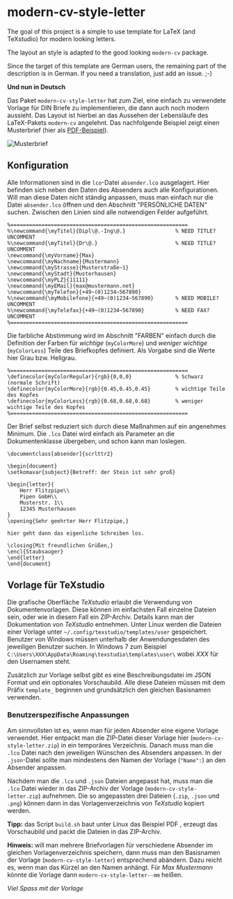 # modern-cv-style-letter

The goal of this project is a simple to use template for LaTeX (and TeXstudio) for modern looking letters.

The layout an style is adapted to the good looking `modern-cv` package.

Since the target of this template are German users, the remaining part of the description is in German. If you need a translation, just add an issue. ;-)


**Und nun in Deutsch**

Das Paket `modern-cv-style-letter` hat zum Ziel, eine einfach zu verwendete Vorlage für DIN Briefe zu implementieren, die dann auch noch modern aussieht. Das Layout ist hierbei an das Aussehen der Lebensläufe des LaTeX-Pakets `modern-cv` angelehnt. Das nachfolgende Beispiel zeigt einen Musterbrief (hier als [PDF-Beispiel](https://raw.github.com/joede/modern-cv-style-letter/master/sample.pdf)).

![Musterbrief](https://raw.github.com/joede/modern-cv-style-letter/master/texstudio/modern-cv-style-letter.png)


## Konfiguration

Alle Informationen sind in die `lco`-Datei `absender.lco` ausgelagert. Hier befinden sich neben den Daten des Absenders auch alle Konfigurationen. Will man diese Daten nicht ständig anpassen, muss man einfach nur die Datei `absender.lco` öffnen und den Abschnitt "PERSÖNLICHE DATEN" suchen. Zwischen den Linien sind alle notwendigen Felder aufgeführt.

````
%=========================================================
%\newcommand{\myTitel}{Dipl\@.-Ing\@.}                % NEED TITLE? UNCOMMENT
%\newcommand{\myTitel}{Dr\@.}                         % NEED TITLE? UNCOMMENT
\newcommand{\myVorname}{Max}
\newcommand{\myNachname}{Mustermann}
\newcommand{\myStrasse}{Musterstraße~1}
\newcommand{\myStadt}{Musterhausen}
\newcommand{\myPLZ}{11111}
\newcommand{\myEMail}{max@mustermann.net}
\newcommand{\myTelefon}{+49~(0)1234~567890}
%\newcommand{\myMobilefone}{+49~(0)1234~567890}       % NEED MOBILE? UNCOMMENT
%\newcommand{\myTelefax}{+49~(0)1234~567890}          % NEED FAX? UNCOMMENT
%=========================================================
````

Die farbliche Abstimmung wird im Abschnitt "FARBEN" einfach durch die Definition der Farben für *wichtige* (`myColorMore`) und *weniger wichtige* (`myColorLess`) Teile des Briefkopfes definiert. Als Vorgabe sind die Werte hier Grau bzw. Hellgrau.

````
%=========================================================
\definecolor{myColorRegular}{rgb}{0,0,0}              % Schwarz (normale Schrift)
\definecolor{myColorMore}{rgb}{0.45,0.45,0.45}        % wichtige Teile des Kopfes
\definecolor{myColorLess}{rgb}{0.68,0.68,0.68}        % weniger wichtige Teile des Kopfes
%=========================================================
````

Der Brief selbst reduziert sich durch diese Maßnahmen auf ein angenehmes Minimum. Die `.lco` Datei wird einfach als Parameter an die Dokumentenklasse übergeben, und schon kann man loslegen.

````
\documentclass[absender]{scrlttr2}

\begin{document}
\setkomavar{subject}{Betreff: der Stein ist sehr groß}

\begin{letter}{
    Herr Flitzpipe\\
    Pipen GmbH\\
    Musterstr. 1\\
    12345 Musterhausen
}
\opening{Sehr geehrter Herr Flitzpipe,}

hier geht dann das eigenliche Schreiben los.

\closing{Mit freundlichen Grüßen,}
\encl{Staubsauger}
\end{letter}
\end{document}
````

## Vorlage für TeXstudio

Die grafische Oberfläche *TeXstudio* erlaubt die Verwendung von Dokumentenvorlagen. Diese können im einfachsten Fall einzelne Dateien sein, oder wie in diesem Fall ein ZIP-Archiv. Details kann man der Dokumentation von *TeXstudio* entnehmen. Unter Linux werden die Dateien einer Vorlage unter `~/.config/texstudio/templates/user` gespeichert. Benutzer von Windows müssen unterhalb der Anwendungesdaten des jeweiligen Benutzer suchen. In Windows 7 zum Beispiel `C:\Users\XXX\AppData\Roaming\texstudio\templates\user\` wobei *XXX* für den Usernamen steht.

Zusätzlich zur Vorlage selbst gibt es eine Beschreibungsdatei im JSON Format und ein optionales Vorschaubild. Alle diese Dateien müssen mit dem Präfix `template_` beginnen und grundsätzlich den gleichen Basisnamen verwenden.

### Benutzerspezifische Anpassungen

Am sinnvollsten ist es, wenn man für jeden Absender eine eigene Vorlage verwendet. Hier entpackt man die ZIP-Datei dieser Vorlage hier (`modern-cv-style-letter.zip`) in ein temporäres Verzeichnis. Danach muss man die `.lco` Datei nach den jeweiligen Wünschen des Absenders anpassen. In der `.json`-Datei sollte man mindestens den Namen der Vorlage (`"Name":`) an den Absender anpassen.

Nachdem man die `.lco` und `.json` Dateien angepasst hat, muss man die `.lco` Datei wieder in das ZIP-Archiv der Vorlage (`modern-cv-style-letter.zip`) aufnehmen. Die so angepassten drei Dateien (`.zip`, `.json` und `.png`) können dann in das Vorlagenverzeichnis von *TeXstudio* kopiert werden.

**Tipp:** das Script `build.sh` baut unter Linux das Beispiel PDF , erzeugt das Vorschaubild und packt die Dateien in das ZIP-Archiv.

**Hinweis:** will man mehrere Briefvorlagen für verschiedene Absender im gleichen Vorlagenverzeichnis speichern, dann muss man den Basisnamen der Vorlage (`modern-cv-style-letter`) entsprechend abändern. Dazu reicht es, wenn man das Kürzel an den Namen anhängt. Für *Max Mustermann* könnte die Vorlage dann `modern-cv-style-letter--mm` heißen.



*Viel Spass mit der Vorlage*


